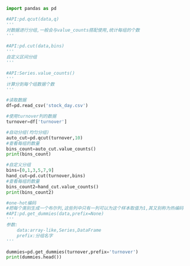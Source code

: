 
<BlogInfo id="179" title="9.数据离散化" author="白日梦想猿" pv=0 read_times=0 pre_cost_time=0分36秒 category="pandas学习" tag_list="['pandas学习']" create_time="2021.08.24 15:57:00" update_time="2021.08.28 17:04:06" />

```python
import pandas as pd

#API:pd.qcut(data,q)
'''
对数据进行分组,一般会与value_counts搭配使用,统计每组的个数
'''

#API:pd.cut(data,bins)
'''
自定义区间分组
'''

#API:Series.value_counts()
'''
计算分到每个组数据个数
'''

#读取数据
df=pd.read_csv('stock_day.csv')

#使用turnover列的数据
turnover=df['turnover']

#自动分组(均匀分组)
auto_cut=pd.qcut(turnover,10)
#查看每组的数量
bins_count=auto_cut.value_counts()
print(bins_count)

#自定义分组
bins=[0,1,3,5,7,9]
hand_cut=pd.cut(turnover,bins)
#查看每组的数量
bins_count2=hand_cut.value_counts()
print(bins_count2)

#one-hot编码
#把每个类别生成一个布尔列,这些列中只有一列可以为这个样本取值为1,其又别称为热编码
#API:pd.get_dummies(data,prefix=None)
'''
参数:
    data:array-like,Series,DataFrame
    prefix:分组名字
'''

dummies=pd.get_dummies(turnover,prefix='turnover')
print(dummies.head())







```
